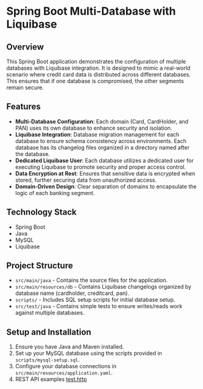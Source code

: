 # Spring Boot Multi-Database with Liquibase

## Overview
This Spring Boot application demonstrates the configuration of multiple databases with Liquibase integration. It is designed to mimic a real-world scenario where credit card data is distributed across different databases. This ensures that if one database is compromised, the other segments remain secure.

## Features
- **Multi-Database Configuration**: Each domain (Card, CardHolder, and PAN) uses its own database to enhance security and isolation.
- **Liquibase Integration**: Database migration management for each database to ensure schema consistency across environments. Each database has its changelog files organized in a directory named after the database.
- **Dedicated Liquibase User**: Each database utilizes a dedicated user for executing Liquibase to promote security and proper access control.
- **Data Encryption at Rest**: Ensures that sensitive data is encrypted when stored, further securing data from unauthorized access.
- **Domain-Driven Design**: Clear separation of domains to encapsulate the logic of each banking segment.

## Technology Stack
- Spring Boot
- Java
- MySQL
- Liquibase

## Project Structure
- `src/main/java` - Contains the source files for the application.
- `src/main/resources/db` - Contains Liquibase changelogs organized by database name (cardholder, creditcard, pan).
- `scripts/` - Includes SQL setup scripts for initial database setup.
- `src/test/java` - Contains simple tests to ensure writes/reads work against multiple databases.


## Setup and Installation
1. Ensure you have Java and Maven installed.
2. Set up your MySQL database using the scripts provided in `scripts/mysql-setup.sql`.
3. Configure your database connections in `src/main/resources/application.yaml`.
4. REST API examples [test.http](test.http)